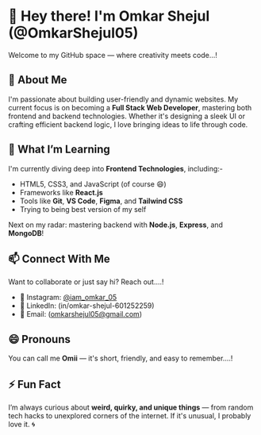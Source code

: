 # 👋 Hey there! I'm Omkar Shejul (@OmkarShejul05)

Welcome to my GitHub space — where creativity meets code...!

## 👀 About Me

I'm passionate about building user-friendly and dynamic websites. My current focus is on becoming a **Full Stack Web Developer**, mastering both frontend and backend technologies. Whether it's designing a sleek UI or crafting efficient backend logic, I love bringing ideas to life through code.

## 🌱 What I’m Learning

I'm currently diving deep into **Frontend Technologies**, including:-

- HTML5, CSS3, and JavaScript (of course 😄)
- Frameworks like **React.js**
- Tools like **Git**, **VS Code**, **Figma**, and **Tailwind CSS**
- Trying to being best version of my self

Next on my radar: mastering backend with **Node.js**, **Express**, and **MongoDB**!

## 📫 Connect With Me

Want to collaborate or just say hi? Reach out....!

- 📸 Instagram: [@iam_omkar_05]([https://instagram.com/iam_omkar_05](https://www.instagram.com/iam_omkar_05?igsh=MW1ocngwZXVyd3FlNQ==))
- 💼 LinkedIn: (in/omkar-shejul-601252259)
- 📧 Email: (omkarshejul05@gmail.com)

## 😄 Pronouns

You can call me **Omii** — it's short, friendly, and easy to remember....!  

## ⚡ Fun Fact

I’m always curious about **weird, quirky, and unique things** — from random tech hacks to unexplored corners of the internet. If it's unusual, I probably love it. 🌀
